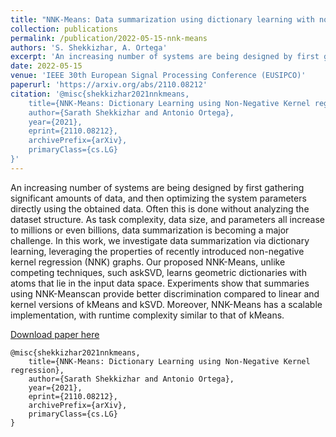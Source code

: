 ```yaml
---
title: "NNK-Means: Data summarization using dictionary learning with non-negative kernel regression"
collection: publications
permalink: /publication/2022-05-15-nnk-means
authors: 'S. Shekkizhar, A. Ortega'
excerpt: 'An increasing number of systems are being designed by first gathering significant amounts of data, and then optimizing the system parameters directly using the obtained data. Often this is done without analyzing the dataset structure.'
date: 2022-05-15
venue: 'IEEE 30th European Signal Processing Conference (EUSIPCO)'
paperurl: 'https://arxiv.org/abs/2110.08212'
citation: '@misc{shekkizhar2021nnkmeans,
    title={NNK-Means: Dictionary Learning using Non-Negative Kernel regression},
    author={Sarath Shekkizhar and Antonio Ortega},
    year={2021},
    eprint={2110.08212},
    archivePrefix={arXiv},
    primaryClass={cs.LG}
}'
---
```

An increasing number of systems are being designed by first gathering significant amounts of data, and then optimizing the system parameters directly using the obtained data. Often this is done without analyzing the dataset structure. As task complexity, data size, and parameters all increase to millions or even billions, data summarization is becoming a major challenge. In this work, we investigate data summarization via dictionary learning, leveraging the properties of recently introduced non-negative kernel regression (NNK) graphs. Our proposed NNK-Means, unlike competing techniques, such askSVD, learns geometric dictionaries with atoms that lie in the input data space. Experiments show that summaries using NNK-Meanscan provide better discrimination compared to linear and kernel versions of kMeans and kSVD. Moreover, NNK-Means has a scalable implementation, with runtime complexity similar to that of kMeans. 

[Download paper here](https://arxiv.org/abs/2110.08212)

```
@misc{shekkizhar2021nnkmeans,
    title={NNK-Means: Dictionary Learning using Non-Negative Kernel regression},
    author={Sarath Shekkizhar and Antonio Ortega},
    year={2021},
    eprint={2110.08212},
    archivePrefix={arXiv},
    primaryClass={cs.LG}
}
```